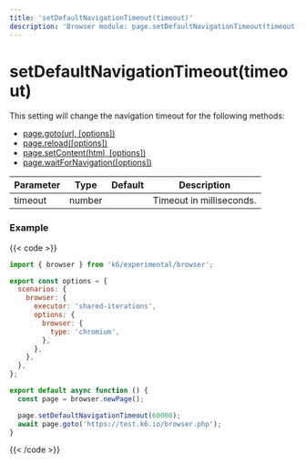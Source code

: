```yaml
---
title: 'setDefaultNavigationTimeout(timeout)'
description: 'Browser module: page.setDefaultNavigationTimeout(timeout) method'
---
```


# setDefaultNavigationTimeout(timeout)

This setting will change the navigation timeout for the following methods:

- [page.goto(url, [options])](https://grafana.com/docs/k6/<K6_VERSION>/javascript-api/k6-experimental/browser/page/goto/)
- [page.reload([options])](https://grafana.com/docs/k6/<K6_VERSION>/javascript-api/k6-experimental/browser/page/reload/)
- [page.setContent(html, [options])](https://grafana.com/docs/k6/<K6_VERSION>/javascript-api/k6-experimental/browser/page/setcontent/)
- [page.waitForNavigation([options])](https://grafana.com/docs/k6/<K6_VERSION>/javascript-api/k6-experimental/browser/page/waitfornavigation/)

| Parameter | Type   | Default | Description              |
| --------- | ------ | ------- | ------------------------ |
| timeout   | number |         | Timeout in milliseconds. |

### Example

{{< code >}}

```javascript
import { browser } from 'k6/experimental/browser';

export const options = {
  scenarios: {
    browser: {
      executor: 'shared-iterations',
      options: {
        browser: {
          type: 'chromium',
        },
      },
    },
  },
};

export default async function () {
  const page = browser.newPage();

  page.setDefaultNavigationTimeout(60000);
  await page.goto('https://test.k6.io/browser.php');
}
```

{{< /code >}}
